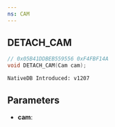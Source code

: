 ```yaml
---
ns: CAM
---
```

## DETACH_CAM

```c
// 0x05B41DDBEB559556 0xF4FBF14A
void DETACH_CAM(Cam cam);
```

```
NativeDB Introduced: v1207
```

## Parameters
* **cam**:
